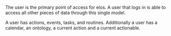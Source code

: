 The user is the primary point of access for elos. A user that logs in is able to access all other pieces of data through this single model.

A user has actions, events, tasks, and routines. Additionally a user has a calendar, an ontology, a current action and a current actionable.
